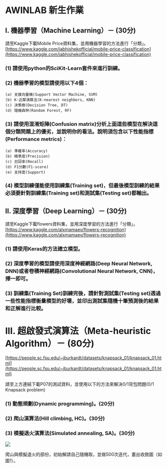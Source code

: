 # AWINLAB 新生作業

## I.	機器學習（Machine Learning）－ (30分)

請至Kaggle下載Mobile Price資料集，並用機器學習的方法進行「分類」。<br>
[https://www.kaggle.com/iabhishekofficial/mobile-price-classification](https://www.kaggle.com/iabhishekofficial/mobile-price-classification)

### (1)	請使用python的SciKit-Learn套件來進行訓練。
### (2)	機器學習的模型請使用以下4個：
    (a)	支援向量機(Support Vector Machine, SVM)
    (b)	K-近鄰演算法(K-nearest neighbors, KNN)
    (c)	決策樹(Decision Tree, DT)
    (d)	隨機森林(Random Forest, RF)
### (3)	請使用混淆矩陣(Confusion matrix)分析上面這些模型在解決這個分類問題上的優劣，並說明你的看法。說明須包含以下性能指標(Performance metrics)：
	(a)	準確率(Accuracy)
	(b)	精準度(Precision)
	(c)	召回率(Recall)
	(d)	F1分數(F1-score)
	(e)	支持度(Support)
### (4)	模型訓練僅能使用訓練集(Training set)，但最後模型訓練的結果必須要針對訓練集(Training set)和測試集(Testing set)都輸出。

## II.	深度學習（Deep Learning）－ (30分)

請至Kaggle下載flowers資料集，並用深度學習的方法進行「分類」。<br>
[https://www.kaggle.com/alxmamaev/flowers-recognition](https://www.kaggle.com/alxmamaev/flowers-recognition)
### (1)	請使用Keras的方法建立模型。
### (2)	深度學習的模型請使用深度神經網路(Deep Neural Network, DNN)或者卷積神經網路(Convolutional Neural Network, CNN)，擇一即可。
### (3)	訓練集(Training Set)訓練完後，請針對測試集(Testing set)透過一些性能指標衡量模型的好壞，並印出測試集隨機十筆預測後的結果和正解進行比較。

# III.	超啟發式演算法（Meta-heuristic Algorithm）－ (80分)

[https://people.sc.fsu.edu/~jburkardt/datasets/knapsack_01/knapsack_01.html](https://people.sc.fsu.edu/~jburkardt/datasets/knapsack_01/knapsack_01.html)

請至上方連結下載P07的測試資料，並使用以下的方法來解決0/1背包問題(0/1 Knapsack problem)<br>
### (1)	動態規劃(Dynamic programming)。(20分)
### (2)	爬山演算法(Hill climbing, HC)。(30分)
### (3)	模擬退火演算法(Simulated annealing, SA)。(30分)

![](https://i.imgur.com/muArgef.jpg) <br>

爬山與模擬退火的部份，初始解請自己隨機取，並做500次迭代，畫出收斂圖（如圖1）。<br>









